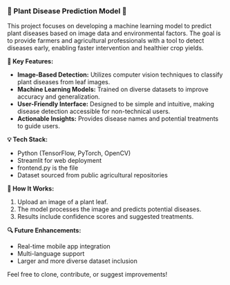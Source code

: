 


### 🌱 Plant Disease Prediction Model 🌾  
This project focuses on developing a machine learning model to predict plant diseases based on image data and environmental factors. The goal is to provide farmers and agricultural professionals with a tool to detect diseases early, enabling faster intervention and healthier crop yields.  

**🔧 Key Features:**  
- **Image-Based Detection:** Utilizes computer vision techniques to classify plant diseases from leaf images.  
- **Machine Learning Models:** Trained on diverse datasets to improve accuracy and generalization.  
- **User-Friendly Interface:** Designed to be simple and intuitive, making disease detection accessible for non-technical users.  
- **Actionable Insights:** Provides disease names and potential treatments to guide users.  

**💡 Tech Stack:**  
- Python (TensorFlow, PyTorch, OpenCV)  
- Streamlit for web deployment
- frontend.py is the file
- Dataset sourced from public agricultural repositories  

**🚀 How It Works:**  
1. Upload an image of a plant leaf.  
2. The model processes the image and predicts potential diseases.  
3. Results include confidence scores and suggested treatments.  

**🔍 Future Enhancements:**  
- Real-time mobile app integration  
- Multi-language support  
- Larger and more diverse dataset inclusion  

Feel free to clone, contribute, or suggest improvements!  
